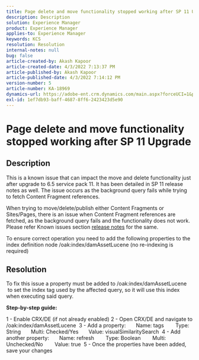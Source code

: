 ```yaml
---
title: Page delete and move functionality stopped working after SP 11 Upgrade
description: Description
solution: Experience Manager
product: Experience Manager
applies-to: Experience Manager
keywords: KCS
resolution: Resolution
internal-notes: null
bug: false
article-created-by: Akash Kapoor
article-created-date: 4/3/2022 7:13:37 PM
article-published-by: Akash Kapoor
article-published-date: 4/3/2022 7:14:12 PM
version-number: 5
article-number: KA-18969
dynamics-url: https://adobe-ent.crm.dynamics.com/main.aspx?forceUCI=1&pagetype=entityrecord&etn=knowledgearticle&id=bdedee26-82b3-ec11-983f-000d3a5d09d6
exl-id: 1ef7db93-baff-4687-8ff6-2423423d5e90
---
```

# Page delete and move functionality stopped working after SP 11 Upgrade

## Description


This is a known issue that can impact the move and delete functionality just after upgrade to 6.5 service pack 11. It has been detailed in SP 11 release notes as well. The issue occurs as the background query fails while trying to fetch Content Fragment references.

When trying to move/delete/publish either Content Fragments or Sites/Pages, there is an issue when Content Fragment references are fetched, as the background query fails and the functionality does not work.
 Please refer Known issues section [release notes](https://experienceleague.adobe.com/docs/experience-manager-65/release-notes/service-pack/sp-release-notes.html#known-issues) for the same.

To ensure correct operation you need to add the following properties to the index definition node /oak:index/damAssetLucene (no re-indexing is required)


## Resolution


To fix this issue a property must be added to /oak:index/damAssetLucene  to set the index tag used by the affected query, so it will use this index when executing said query.

<b>Step-by-step guide:</b>

1 - Enable CRX/DE (if not already enabled)
 2 - Open CRX/DE and navigate to /oak:index/damAssetLucene 
 3 - Add a property:
       Name: tags 
       Type: String
       Multi: Checked/Yes 
      Value: visualSimilaritySearch 
 4 - Add another property:
       Name: refresh 
       Type: Boolean 
       Multi: Unchecked/No 
       Value: true 
 5 - Once the properties have been added, save your changes
